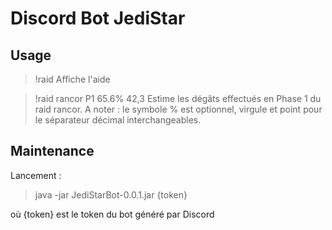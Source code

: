 # Discord Bot JediStar

## Usage

> !raid
Affiche l'aide

> !raid rancor P1 65.6% 42,3
Estime les dégâts effectués en Phase 1 du raid rancor.
A noter : le symbole % est optionnel, virgule et point pour le séparateur décimal interchangeables.


## Maintenance

Lancement : 
> java -jar JediStarBot-0.0.1.jar {token}

où {token} est le token du bot généré par Discord
